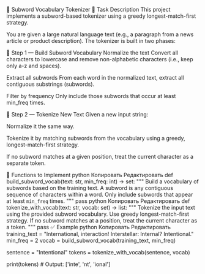 📘 Subword Vocabulary Tokenizer
🧠 Task Description
This project implements a subword-based tokenizer using a greedy longest-match-first strategy.

You are given a large natural language text (e.g., a paragraph from a news article or product description).
The tokenizer is built in two phases:

📌 Step 1 — Build Subword Vocabulary
Normalize the text
Convert all characters to lowercase and remove non-alphabetic characters (i.e., keep only a-z and spaces).

Extract all subwords
From each word in the normalized text, extract all contiguous substrings (subwords).

Filter by frequency
Only include those subwords that occur at least min_freq times.

📌 Step 2 — Tokenize New Text
Given a new input string:

Normalize it the same way.

Tokenize it by matching subwords from the vocabulary using a greedy, longest-match-first strategy.

If no subword matches at a given position, treat the current character as a separate token.

🧩 Functions to Implement
python
Копировать
Редактировать
def build_subword_vocab(text: str, min_freq: int) -> set:
    """
    Build a vocabulary of subwords based on the training text.
    A subword is any contiguous sequence of characters within a word.
    Only include subwords that appear at least `min_freq` times.
    """
    pass
python
Копировать
Редактировать
def tokenize_with_vocab(text: str, vocab: set) -> list:
    """
    Tokenize the input text using the provided subword vocabulary.
    Use greedy longest-match-first strategy.
    If no subword matches at a position, treat the current character as a token.
    """
    pass
✅ Example
python
Копировать
Редактировать
training_text = "International, interaction! Interstellar: Internal? Intentional."
min_freq = 2
vocab = build_subword_vocab(training_text, min_freq)

sentence = "Intentional"
tokens = tokenize_with_vocab(sentence, vocab)

print(tokens)  # Output: ['inte', 'nt', 'ional']
